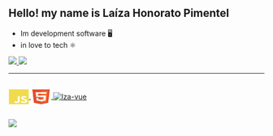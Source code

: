 ## Hello! my name is Laíza Honorato Pimentel 

- Im development software 🖥
- in love to tech ⚛️

<div>
    <a href="https://github.com/Gipria">
    <img height="180em" src="https://github-readme-stats.vercel.app/api?username=laizahpimentel&show_icons=true&theme=cobalt&include_all_commits=true&count_private=true"/>
    <img height="180em" src="https://github-readme-stats.vercel.app/api/top-langs/?username=laizahpimentel&layout=compact&langs_count=7&theme=cobalt"/>                           
  </div>
  <hr>
  
<div style="display: inline_block"><br> 
  <img align="center" alt="iza-JS" height="30" width="40" src="https://raw.githubusercontent.com/devicons/devicon/master/icons/javascript/javascript-plain.svg">
  <img align="center" alt="iza-HTML" height="30" width="40" src="https://raw.githubusercontent.com/devicons/devicon/master/icons/html5/html5-original.svg">
  <img align="center" alt="Iza-vue"  height="30" width="40" src="https://cdn.jsdelivr.net/gh/devicons/devicon/icons/vuejs/vuejs-original.svg">
 </div>
 
 ##
 
 <div> 
  <a href="https://www.linkedin.com/in/laizahpimentel/" target="_blank"><img src="https://img.shields.io/badge/-LinkedIn-%230077B5?style=for-the-badge&logo=linkedin&logoColor=white"></a> 
</div>
  

